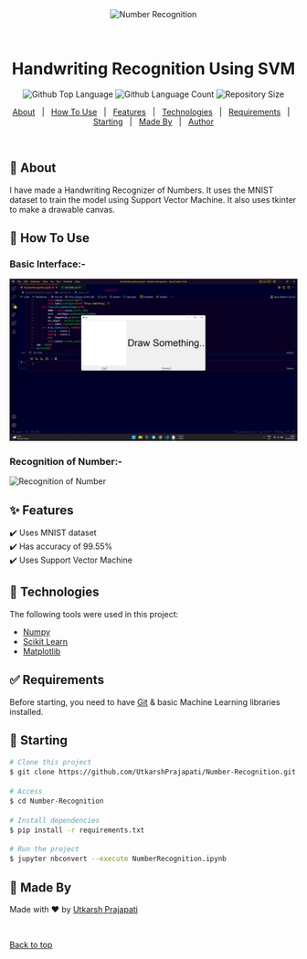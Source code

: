 <div align="center" id="top"> 
  <img src="./.github/app.gif" alt="Number Recognition" />

  &#xa0;


</div>

<h1 align="center">Handwriting Recognition Using SVM</h1>

<p align="center">
  <img alt="Github Top Language" src="https://img.shields.io/github/languages/top/UtkarshPrajapati/Number-Recognition?color=56BEB8">

  <img alt="Github Language Count" src="https://img.shields.io/github/languages/count/UtkarshPrajapati/Number-Recognition?color=56BEB8">

  <img alt="Repository Size" src="https://img.shields.io/github/repo-size/UtkarshPrajapati/Number-Recognition?color=56BEB8">

  <!-- <img alt="Github issues" src="https://img.shields.io/github/issues/UtkarshPrajapati/Number-Recognition?color=56BEB8" /> -->

  <!-- <img alt="Github forks" src="https://img.shields.io/github/forks/UtkarshPrajapati/Number-Recognition?color=56BEB8" /> -->

  <!-- <img alt="Github stars" src="https://img.shields.io/github/stars/UtkarshPrajapati/Number-Recognition?color=56BEB8" /> -->
</p>



<p align="center">
  <a href="#dart-about">About</a> &#xa0; | &#xa0; 
  <a href="#dart-How-To-Use">How To Use</a> &#xa0; | &#xa0; 
  <a href="#sparkles-features">Features</a> &#xa0; | &#xa0;
  <a href="#rocket-technologies">Technologies</a> &#xa0; | &#xa0;
  <a href="#white_check_mark-requirements">Requirements</a> &#xa0; | &#xa0;
  <a href="#checkered_flag-starting">Starting</a> &#xa0; | &#xa0;
  <a href="#memo-Made-By">Made By</a> &#xa0; | &#xa0;
  <a href="https://github.com/UtkarshPrajapati" target="_blank">Author</a>
</p>

<br>

## :dart: About ##

I have made a Handwriting Recognizer of Numbers. It uses the MNIST dataset to train the model using Support Vector Machine. It also uses tkinter to make a drawable canvas.

## :dart: How To Use ##

### Basic Interface:-
![Basic Interface](https://github.com/UtkarshPrajapati/Number-Recognition/blob/228ee58d82c275d8566b390d4f6728006750c48d/media/Basic_Interface.png)

### Recognition of Number:-
![Recognition of Number](https://github.com/UtkarshPrajapati/Number-Recognition/blob/151ec5de306667780710e748f6af7ea46633337a/media/Code_Run.gif)



## :sparkles: Features ##

:heavy_check_mark: Uses MNIST dataset \
:heavy_check_mark: Has accuracy of 99.55% \
:heavy_check_mark: Uses Support Vector Machine 

## :rocket: Technologies ##

The following tools were used in this project:

- [Numpy](https://numpy.org/)
- [Scikit Learn](https://scikit-learn.org/)
- [Matplotlib](https://matplotlib.org/)

## :white_check_mark: Requirements ##

Before starting, you need to have [Git](https://git-scm.com) & basic Machine Learning libraries installed.

## :checkered_flag: Starting ##

```bash
# Clone this project
$ git clone https://github.com/UtkarshPrajapati/Number-Recognition.git

# Access
$ cd Number-Recognition

# Install dependencies
$ pip install -r requirements.txt

# Run the project
$ jupyter nbconvert --execute NumberRecognition.ipynb

```

## :memo: Made By ##

Made with :heart: by <a href="https://github.com/UtkarshPrajapati" target="_blank">Utkarsh Prajapati</a>

&#xa0;

<a href="#top">Back to top</a>
